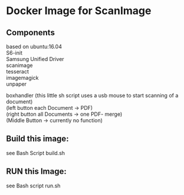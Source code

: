 # Docker Image for ScanImage

## Components
based on ubuntu:16.04    
S6-init     
Samsung Unified Driver            
scanimage         
tesseract         
imagemagick        
unpaper        


boxhandler (this little sh script uses a usb mouse to start scanning of a document)        
(left button each Document -> PDF)     
(right button all Documents -> one PDF- merge)     
(Middle Button -> currently no function)      

## Build this image:
see Bash Script build.sh

## RUN this Image:
see Bash script run.sh


